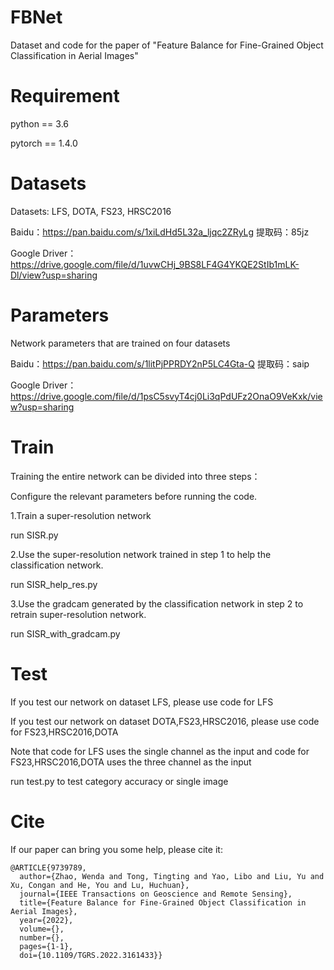 # FBNet
Dataset and code for the paper of "Feature Balance for Fine-Grained Object
Classification in Aerial Images"
# Requirement
python == 3.6

pytorch == 1.4.0
# Datasets
Datasets: LFS, DOTA, FS23, HRSC2016

Baidu：https://pan.baidu.com/s/1xiLdHd5L32a_ljqc2ZRyLg 提取码：85jz

Google Driver：https://drive.google.com/file/d/1uvwCHj_9BS8LF4G4YKQE2StIb1mLK-Dl/view?usp=sharing
# Parameters
Network parameters that are trained on four datasets

Baidu：https://pan.baidu.com/s/1litPjPPRDY2nP5LC4Gta-Q 提取码：saip

Google Driver：https://drive.google.com/file/d/1psC5svyT4cj0Li3qPdUFz2OnaO9VeKxk/view?usp=sharing
# Train
Training the entire network can be divided into three steps：

Configure the relevant parameters before running the code.

1.Train a super-resolution network

  run SISR.py
  
2.Use the super-resolution network trained in step 1 to help the classification network.
  
  run SISR_help_res.py
 
3.Use the gradcam generated by the classification network in step 2 to retrain super-resolution network.

  run SISR_with_gradcam.py

# Test
If you test our network on dataset LFS, please use code for LFS

If you test our network on dataset DOTA,FS23,HRSC2016, please use code for FS23,HRSC2016,DOTA

Note that code for LFS uses the single channel as the input and code for FS23,HRSC2016,DOTA uses the three channel as the input

run test.py to test category accuracy or single image

# Cite

If our paper can bring you some help, please cite it: 

```
@ARTICLE{9739789,
  author={Zhao, Wenda and Tong, Tingting and Yao, Libo and Liu, Yu and Xu, Congan and He, You and Lu, Huchuan},
  journal={IEEE Transactions on Geoscience and Remote Sensing}, 
  title={Feature Balance for Fine-Grained Object Classification in Aerial Images}, 
  year={2022},
  volume={},
  number={},
  pages={1-1},
  doi={10.1109/TGRS.2022.3161433}}
```



